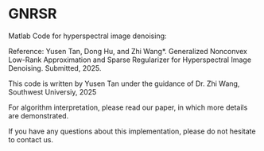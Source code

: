 # GNRSR

Matlab Code for hyperspectral image denoising:

Reference: Yusen Tan, Dong Hu, and Zhi Wang*. Generalized Nonconvex Low-Rank Approximation and Sparse Regularizer for Hyperspectral Image Denoising. Submitted, 2025.

This code is written by Yusen Tan under the guidance of Dr. Zhi Wang, Southwest Universiy, 2025

For algorithm interpretation, please read our paper, in which more details are demonstrated.

If you have any questions about this implementation, please do not hesitate to contact us.
